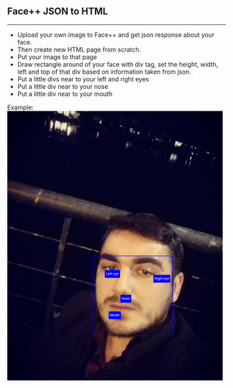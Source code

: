 ## Face++ JSON to HTML
-----------------------------------------

- Upload your own image to Face++ and get json response about your face.
- Then create new HTML page from scratch.
- Put your image to that page
- Draw rectangle around of your face with div tag, set the height, width, left and top of that div based on information taken from json.
- Put a little divs near to your left and right eyes
- Put a little div near to your nose
- Put a little div near to your mouth

Example:
![](./example.png)